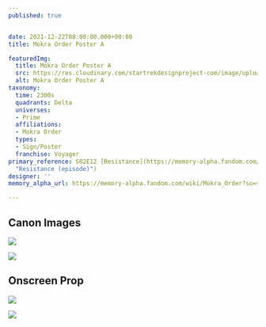 ```yaml
---
published: true


date: 2021-12-22T08:00:00.000+00:00
title: Mokra Order Poster A

featuredImg:
  title: Mokra Order Poster A
  src: https://res.cloudinary.com/startrekdesignproject-com/image/upload/v1640204397/Mokra-Order-Sign-A.png
  alt: Mokra Order Poster A
taxonomy:
  time: 2300s
  quadrants: Delta
  universes:
  - Prime
  affiliations:
  - Mokra Order
  types:
  - Sign/Poster
  franchise: Voyager
primary_reference: S02E12 [Resistance](https://memory-alpha.fandom.com/wiki/Resistance_(episode)
  "Resistance (episode)")
designer: ''
memory_alpha_url: https://memory-alpha.fandom.com/wiki/Mokra_Order?so=search

---
```

## Canon Images

![](https://res.cloudinary.com/startrekdesignproject-com/image/upload/v1640204397/Mokra-Signs_Resistance-2.jpg)

![](https://res.cloudinary.com/startrekdesignproject-com/image/upload/v1640204397/Mokra-Signs_Resistance-1.jpg)

## Onscreen Prop

![](https://res.cloudinary.com/startrekdesignproject-com/image/upload/v1640204397/Mokra-Sign-Prop-1.jpg)

![](https://res.cloudinary.com/startrekdesignproject-com/image/upload/v1640204397/Mokra-Sign-Prop-2.jpg)
